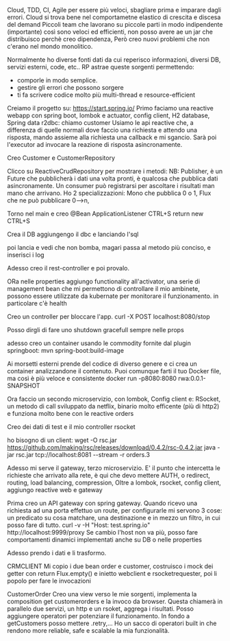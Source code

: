 Cloud, TDD, CI, Agile per essere più veloci, sbagliare prima e imparare dagli errori.
Cloud si trova bene nel comportametne elastico di crescita e discesa del demand
Piccoli team che lavorano su piccole parti in modo indipendente (importante) così sono veloci ed efficienti, non posso avere ae un jar che distribuisco perchè creo dipendenza, 
Però creo nuovi problemi che non c'erano nel mondo monolitico.

Normalmente ho diverse fonti dati da cui reperisco informazioni, diversi DB, servizi esterni, code, etc.. 
RP astrae queste sorgenti permettendo:
-  comporle in modo semplice.
- gestire gli errori che possono sorgere
- ti fa scrivere codice molto più multi-thread e resource-efficient

Creiamo il progetto su: https://start.spring.io/
Primo faciamo una reactive webapp con spring boot, lombok e actuator, config client, H2 database, Spring data r2dbc: chiamo customer
Usiamo le api reactive che, a differenza di quelle normali dove faccio una richiesta e attendo una risposta, mando assieme alla richiesta una callback e mi sgancio. Sarà poi l'executor ad invocare la reazione di risposta asincronamente.

Creo Customer e CustomerRepository

Clicco su ReactiveCrudRepository per mostrare i metodi:
NB: Publisher, è un Future che pubblicherà i dati una volta pronti, è qualcosa che pubblica dati asincronamente. Un consumer può registrarsi per ascoltare i risultati man mano che arrivano.
Ho 2 specializzazioni: Mono che pubblica 0 o 1, Flux che ne può pubblicare 0-->n, 

Torno nel main e creo 
@Bean
ApplicationListener CTRL+S
return new CTRL+S

Crea il DB aggiungengo il dbc e lanciando l'sql

poi lancia e vedi che non bomba, magari passa al metodo più conciso, e inserisci i log

Adesso creo il rest-controller e poi provalo.

ORa nelle properties aggiungo functionality all'activator, una serie di management bean che mi permettono di controllare il mio ambinete, possono essere utilizzate da kubernate per monitorare il funzionamento.
in particolare c'è health

Creo un controller per bloccare l'app. 
curl -X POST localhost:8080/stop

Posso dirgli di fare uno shutdown gracefull sempre nelle props

adesso creo un container usando le commodity fornite dal plugin springboot:
mvn spring-boot:build-image

Ai morsetti esterni prende del codice di diverso genere e ci crea un container analizzandone il contenuto. Puoi comunque farti il tuo Docker file, ma così è più veloce e consistente
docker run -p8080:8080 rwa:0.0.1-SNAPSHOT

Ora faccio un secondo microservizio, con lombok, Config client e:
 RSocket, un metodo di call sviluppato da netflix, binario molto efficente (più di http2) e funziona molto bene con le reactive
 orders

Creo dei dati di test e il mio controller rsocket

ho bisogno di un client:
wget -O rsc.jar https://github.com/making/rsc/releases/download/0.4.2/rsc-0.4.2.jar
java -jar rsc.jar tcp://localhost:8081 --stream -r orders.3

Adesso mi serve il gateway, terzo microservizio. E' il punto che intercetta le richieste che arrivato alla rete, è qui che devo mettere AUTH, o redirect, routing, load balancing,
compression, 
Oltre a lombok, rsocket, config client, aggiungo reactive web e gateway

Prima creo un API gateway con spring gateway. 
Quando ricevo una richiesta ad una porta effettuo un route, per configurarle mi servono 3 cose: un predicato su cosa matchare, una destinazione e in mezzo un filtro, in cui posso fare di tutto.
curl -v -H "Host: test.spring.io" http://localhost:9999/proxy
Se cambio l'host non va più, posso fare comportamenti dinamici implementati anche su DB o nelle properties

Adesso prendo i dati e li trasformo.

CRMCLIENT
Mi copio i due bean order e customer, costruisco i mock dei getter con return Flux.empty() e inietto webclient e rsocketrequester, poi li popolo per fare le invocazioni

CustomerOrder
Creo una view verso le mie sorgenti, implementa la composition get customerorders e la invoco da browser.
Questa chiamerà in parallelo due servizi, un http e un rsoket, aggrega i risultati. 
Posso aggiungere operatori per potenziare il funzionamento. In fondo a getCustomers posso mettere .retry,... 
Ho un sacco di operatori built in che rendono more reliable, safe e scalable la mia funzionalità.



